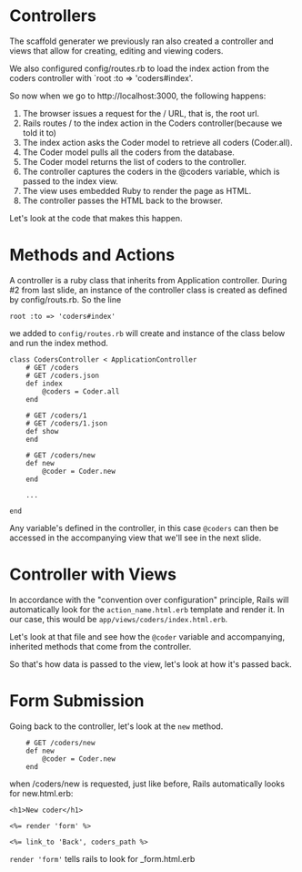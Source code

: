 # Controllers
The scaffold generater we previously ran also created a controller and views that allow for creating, editing and viewing coders.

We also configured config/routes.rb to load the index action from the coders controller with `root :to => 'coders#index'.

So now when we go to http://localhost:3000, the following happens:

1. The browser issues a request for the / URL, that is, the root url.
2. Rails routes / to the index action in the Coders controller(because we told it to)
3. The index action asks the Coder model to retrieve all coders (Coder.all).
4. The Coder model pulls all the coders from the database.
5. The Coder model returns the list of coders to the controller.
6. The controller captures the coders in the @coders variable, which is passed to the index view.
7. The view uses embedded Ruby to render the page as HTML.
8. The controller passes the HTML back to the browser.

Let's look at the code that makes this happen.

# Methods and Actions

A controller is a ruby class that inherits from Application controller. During #2 from last slide, an instance of the controller class is created as defined by config/routs.rb. So the line

	root :to => 'coders#index'

we added to `config/routes.rb` will create and instance of the class below and run the index method.
	
	class CodersController < ApplicationController
		# GET /coders
  		# GET /coders.json
  		def index
    		@coders = Coder.all
 		end

 		# GET /coders/1
 		# GET /coders/1.json
  		def show
  		end

  		# GET /coders/new
  		def new
    		@coder = Coder.new
 		end
 
 		...
 		
  	end

Any variable's defined in the controller, in this case `@coders` can then be accessed in the accompanying view that we'll see in the next slide.

# Controller with Views
	
In accordance with the "convention over configuration" principle, Rails will automatically look for the `action_name.html.erb` template and render it. In our case, this would be `app/views/coders/index.html.erb`.

Let's look at that file and see how the `@coder` variable and accompanying, inherited methods that come from the controller.

So that's how data is passed to the view, let's look at how it's passed back.

# Form Submission

Going back to the controller, let's look at the `new` method.
 
  		# GET /coders/new
  		def new
    		@coder = Coder.new
 		end
 		
when /coders/new is requested, just like before, Rails automatically looks for new.html.erb:

	<h1>New coder</h1>

	<%= render 'form' %>

	<%= link_to 'Back', coders_path %>

`render 'form'` tells rails to look for _form.html.erb
  
